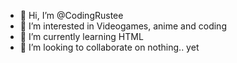 - 👋 Hi, I’m @CodingRustee
- 👀 I’m interested in Videogames, anime and coding
- 🌱 I’m currently learning HTML
- 💞️ I’m looking to collaborate on nothing.. yet
